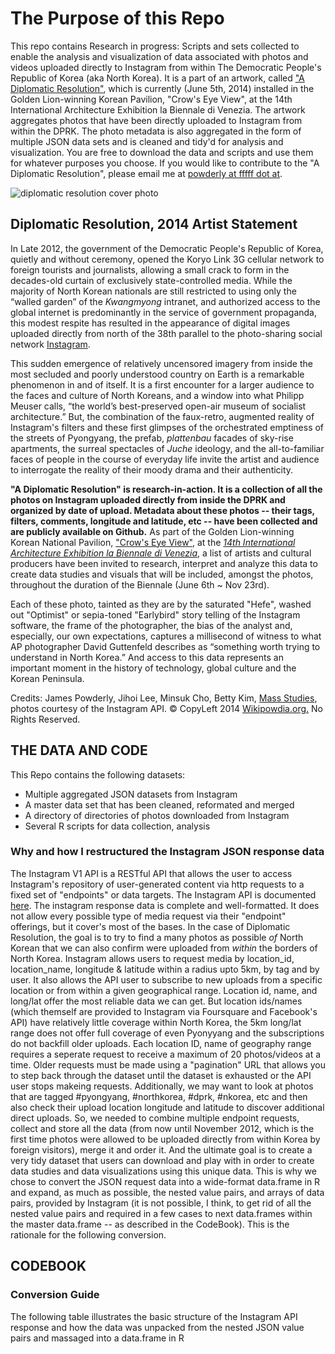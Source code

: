 # The Purpose of this Repo

This repo contains Research in progress: Scripts and sets collected to enable the analysis and visualization of data associated with photos and videos uploaded directly to Instagram from within The Democratic People's Republic of Korea (aka North Korea). It is a part of an artwork, called ["A Diplomatic Resolution"](http://wikipowdia.org/diplomaticresolution), which is currently (June 5th, 2014) installed in the Golden Lion-winning Korean Pavilion, "Crow's Eye View", at the 14th International Architecture Exhibition la Biennale di Venezia. The artwork aggregates photos that have been directly uploaded to Instagram from within the DPRK. The photo metadata is also aggregated in the form of multiple JSON data sets and is cleaned and tidy'd for analysis and visualization. You are free to download the data and scripts and use them for whatever purposes you choose. If you would like to contribute to the "A Diplomatic Resolution", please email me at [powderly at fffff dot at](http://mailto:powderly@fffff.at).


![diplomatic resolution cover photo](http://wikipowdia.org/images/logo/diplomaticresolution.jpg)
## Diplomatic Resolution, 2014 Artist Statement


In Late 2012, the government of the Democratic People's Republic of Korea, quietly and without ceremony, opened the Koryo Link 3G cellular network to foreign tourists and journalists, allowing a small crack to form in the decades-old curtain of exclusively state-controlled media. While the majority of North Korean nationals are still restricted to using only the “walled garden” of the *Kwangmyong* intranet, and authorized access to the global internet is predominantly in the service of government propaganda, this modest respite has resulted in the appearance of digital images uploaded directly from north of the 38th parallel to the photo-sharing social network [Instagram](http://instagram.com/#).

This sudden emergence of relatively uncensored imagery from inside the most secluded and poorly understood country on Earth is a remarkable phenomenon in and of itself. It is a first encounter for a larger audience to the faces and culture of North Koreans, and a window into what Philipp Meuser calls, “the world’s best-preserved open-air museum of socialist architecture.” But, the combination of the faux-retro, augmented reality of Instagram's filters and these first glimpses of the orchestrated emptiness of the streets of Pyongyang, the prefab, *plattenbau* facades of sky-rise apartments, the surreal spectacles of *Juche* ideology, and the all-to-familiar faces of people in the course of everyday life invite the artist and audience to interrogate the reality of their moody drama and their authenticity.

**"A Diplomatic Resolution" is research-in-action. It is a collection of all the photos on Instagram uploaded directly from inside the DPRK and organized by date of upload. Metadata about these photos -- their tags, filters, comments, longitude and latitude, etc -- have been collected and are publicly available on Github.** As part of the Golden Lion-winning Korean National Pavilion, ["Crow's Eye View"](http://www.korean-pavilion.or.kr/14pavilion/index.html), at the [*14th International Architecture Exhibition la Biennale di Venezia*](http://www.labiennale.org/en/architecture/news/07-06.html), a list of artists and cultural producers have been invited to research, interpret and analyze this data to create data studies and visuals that will be included, amongst the photos, throughout the duration of the Biennale (June 6th ~ Nov 23rd).

Each of these photo, tainted as they are by the saturated "Hefe", washed out "Optimist" or sepia-toned "Earlybird" story telling of the Instagram software, the frame of the photographer, the bias of the analyst and, especially, our own expectations, captures a millisecond of witness to what AP photographer David Guttenfeld describes as “something worth trying to understand in North Korea.” And access to this data represents an important moment in the history of technology, global culture and the Korean Peninsula.

Credits: James Powderly, Jihoi Lee, Minsuk Cho, Betty Kim, [Mass Studies](http://www.massstudies.com/), photos courtesy of the Instagram API. © CopyLeft 2014 [Wikipowdia.org.](http://wikipowdia.org) No Rights Reserved.

## THE DATA AND CODE

This Repo contains the following datasets:
* Multiple aggregated JSON datasets from Instagram
* A master data set that has been cleaned, reformated and merged
* A directory of directories of photos downloaded from Instagram
* Several R scripts for data collection, analysis

### Why and how I restructured the Instagram JSON response data

The Instagram V1 API is a RESTful API that allows the user to access Instagram's repository of user-generated content via http requests to a fixed set of "endpoints" or data targets. The Instagram API is documented [here](http://instagram.com/developer/#). The instagram response data is complete and well-formatted. It does not allow every possible type of media request via their "endpoint" offerings, but it cover's most of the bases. In the case of Diplomatic Resolution, the goal is to try to find a many photos as possible *of* North Korean that we can also confirm were uploaded from *within* the borders of North Korea. Instagram allows users to request media by location_id, location_name, longitude & latitude within a radius upto 5km, by tag and by user. It also allows the API user to subscribe to new uploads from a specific location or from within a given geographical range. Location id, name, and long/lat offer the most reliable data we can get. But location ids/names (which themself are provided to Instagram via Foursquare and Facebook's API) have relatively little coverage within North Korea, the 5km long/lat range does not offer full coverage of even Pyonyyang and the subscriptions do not backfill older uploads. Each location ID, name of geography range requires a seperate request to receive a maximum of 20 photos/videos at a time. Older requests must be made using a "pagination" URL that allows you to step back through the dataset until the dataset is exhausted or the API user stops makeing requests. Additionally, we may want to look at photos that are tagged #pyongyang, #northkorea, #dprk, #nkorea, etc and then also check their upload location longitude and latitude to discover additional direct uploads. So, we needed to combine multiple endpoint requests, collect and store all the data (from now until November 2012, which is the first time photos were allowed to be uploaded directly from within Korea by foreign visitors), merge it and order it. And the ultimate goal is to create a very tidy dataset that users can download and play with in order to create data studies and data visualizations using this unique data. This is why we chose to convert the JSON request data into a wide-format data.frame in R and expand, as much as possible, the nested value pairs, and arrays of data pairs, provided by Instagram (it is not possible, I think, to get rid of all the nested value pairs and required in a few cases to next data.frames within the master data.frame -- as described in the CodeBook). This is the rationale for the following conversion. 

## CODEBOOK
### Conversion Guide

The following table illustrates the basic structure of the Instagram API response and how the data was unpacked from the nested JSON value pairs and massaged into a data.frame in R


